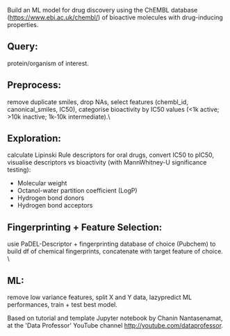 Build an ML model for drug discovery using the ChEMBL database (https://www.ebi.ac.uk/chembl/) of bioactive molecules with drug-inducing properties.

## **Query:** 
protein/organism of interest.
## **Preprocess:**
remove duplicate smiles, drop NAs, select features (chembl_id, canonical_smiles, IC50), categorise bioactivity by IC50 values (<1k active; >10k inactive; 1k-10k intermediate).\
## **Exploration:** 
calculate Lipinski Rule descriptors for oral drugs, convert IC50 to pIC50, visualise descriptors vs bioactivity (with MannWhitney-U significance testing):
- Molecular weight
- Octanol-water partition coefficient (LogP)
- Hydrogen bond donors
- Hydrogen bond acceptors 
  
## **Fingerprinting + Feature Selection:** 
usie PaDEL-Descriptor + fingerprinting database of choice (Pubchem) to build df of chemical fingerprints, concatenate with target feature of choice. \
## **ML:** 
remove low variance features, split X and Y data, lazypredict ML performances, train + test best model.


Based on tutorial and template Jupyter notebook by Chanin Nantasenamat, 
at the 'Data Professor' YouTube channel http://youtube.com/dataprofessor.
